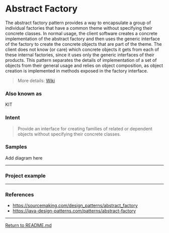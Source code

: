 # Abstract Factory

The abstract factory pattern provides a way to encapsulate a group of individual factories that have a common theme without specifying their concrete classes.
In normal usage, the client software creates a concrete implementation of the abstract factory and then uses the generic interface of the factory to create the concrete objects that are part of the theme.
The client does not know (or care) which concrete objects it gets from each of these internal factories, since it uses only the generic interfaces of their products.
This pattern separates the details of implementation of a set of objects from their general usage and relies on object composition, as object creation is implemented in methods exposed in the factory interface.

> More details: [Wiki](https://en.wikipedia.org/wiki/Abstract_factory_pattern)

### Also known as
KIT
### Intent
> Provide an interface for creating families of related or dependent objects without specifying their concrete classes.

### Samples
Add diagram here


---

### Project example

---


### References
- https://sourcemaking.com/design_patterns/abstract_factory
- https://java-design-patterns.com/patterns/abstract-factory


---

[Return to README.md](../../README.md)
